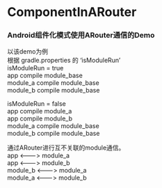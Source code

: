 # ComponentInARouter
### Android组件化模式使用ARouter通信的Demo

以该demo为例  
根据 gradle.properties 的 ‘isModuleRun’  
isModuleRun = true      
app        compile     module_base  
module_a   compile     module_base  
module_b   compile     module_base  

isModuleRun = false  
app        compile     module_a  
app        compile     module_b  
module_a   compile     module_base  
module_b   compile     module_base    
  
  
通过ARouter进行互不关联的module通信。  
app      <--->   module_a  
app      <--->   module_b  
module_b <--->   module_a  
module_a <--->   module_b  

